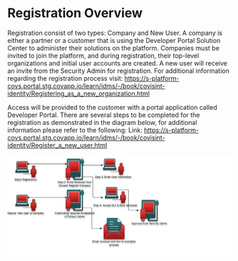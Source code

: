 # Registration Overview
Registration consist of two types: Company and New User. A company is either a partner or a customer that is using the Developer Portal Solution Center to administer their solutions on the platform. Companies must be invited to join the platform, and during registration, their top-level organizations and initial user accounts are created. A new user will receive an invite from the Security Admin for registration. For additional information regarding the registration process visit: https://s-platform-covs.portal.stg.covapp.io/learn/idms/-/book/covisint-identity/Registering_as_a_new_organization.html

Access will be provided to the customer with a portal application called Developer Portal. There are several steps to be completed for the registration as demonstrated in the diagram below, for additional information please refer to the following: 
Link: https://s-platform-covs.portal.stg.covapp.io/learn/idms/-/book/covisint-identity/Register_a_new_user.html

![](registeration_overview.jpg)


